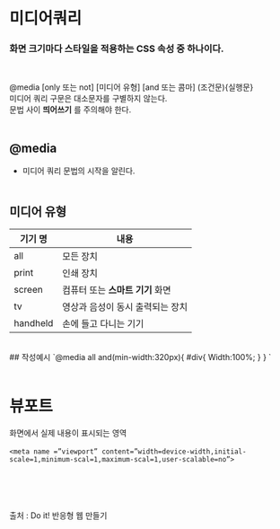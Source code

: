 # __미디어쿼리__
### 화면 크기마다 스타일을 적용하는 CSS 속성 중 하나이다.
<br>

@media [only 또는 not] [미디어 유형] [and 또는 콤마] (조건문){실행문}<br>
미디어 쿼리 구문은 대소문자를 구별하지 않는다.<br>
문법 사이 __띄어쓰기__ 를 주의해야 한다.
<br><br>
## @media<br>
* 미디어 쿼리 문법의 시작을 알린다.
<br><br>

## 미디어 유형
기기 명 | 내용 
------------ | ------------- 
all | 모든 장치 
print | 인쇄 장치
screen | 컴퓨터 또는 __스마트 기기__ 화면
tv | 영상과 음성이 동시 출력되는 장치
handheld | 손에 들고 다니는 기기
<br>
## 작성예시
`@media all and(min-width:320px){
#div{
Width:100%;
}
}
`

<br>
<br>

# __뷰포트__
화면에서 실제 내용이 표시되는 영역
<br>
<br>
`<meta name =”viewport” content=”width=device-width,initial-scale=1,minimum-scal=1,maximum-scal=1,user-scalable=no”>`

<br><br><br><br>
출처 : Do it! 반응형 웹 만들기
